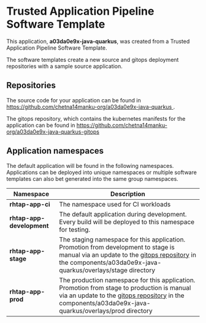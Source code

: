 # Trusted Application Pipeline Software Template

This application, **a03da0e9x-java-quarkus**, was created from a Trusted Application Pipeline Software Template.

The software templates create a new source and gitops deployment repositories with a sample source application. 

## Repositories

The source code for your application can be found in [https://github.com/chetna14manku-org/a03da0e9x-java-quarkus ](https://github.com/chetna14manku-org/a03da0e9x-java-quarkus ).
 
The gitops repository, which contains the kubernetes manifests for the application can be found in 
[https://github.com/chetna14manku-org/a03da0e9x-java-quarkus-gitops ](https://github.com/chetna14manku-org/a03da0e9x-java-quarkus-gitops ) 

## Application namespaces 

The default application will be found in the following namespaces. Applications can be deployed into unique namespaces or multiple software templates can also bet generated into the same group namespaces.  

|  Namespace   |  Description   |  
| -------- | -------- |
| **rhtap-app-ci** | The namespace used for CI workloads |
| **rhtap-app-development** | The default application during development. Every build will be deployed to this namespace for testing. |
| **rhtap-app-stage** | The staging namespace for this application. Promotion from development to stage is manual via an update to the [gitops repository](https://github.com/chetna14manku-org/a03da0e9x-java-quarkus-gitops ) in the components/a03da0e9x-java-quarkus/overlays/stage directory |
| **rhtap-app-prod** | The production namespace for this application. Promotion from stage to production is manual via an update to the [gitops repository](https://github.com/chetna14manku-org/a03da0e9x-java-quarkus-gitops ) in the components/a03da0e9x-java-quarkus/overlays/prod directory |